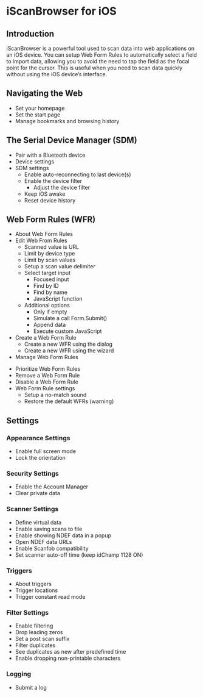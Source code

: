 # iScanBrowser for iOS

## Introduction
iScanBrowser is a powerful tool used to scan data into web applications on an iOS device. You can setup Web Form Rules to automatically select a field to import data, allowing you to avoid the need to tap the field as the focal point for the cursor. This is useful when you need to scan data quickly without using the iOS device’s interface. 

## Navigating the Web
- Set your homepage
- Set the start page
- Manage bookmarks and browsing history
## The Serial Device Manager (SDM)
- Pair with a Bluetooth device
- Device settings
- SDM settings
  - Enable auto-reconnecting to last device(s)
  - Enable the device filter
    - Adjust the device filter
  - Keep iOS awake
  - Reset device history
## Web Form Rules (WFR)
- About Web Form Rules
- Edit Web From Rules
  - Scanned value is URL
  - Limit by device type
  - Limit by scan values
  - Setup a scan value delimiter
  - Select target input
    - Focused input
    - Find by ID
    - Find by name
    - JavaScript function
  - Additional options
    - Only if empty
    - Simulate a call Form.Submit()
    - Append data
    - Execute custom JavaScript 
- Create a Web Form Rule
  - Create a new WFR using the dialog
  - Create a new WFR using the wizard
- Manage Web Form Rules
<!--   - Use your Cloud-In-Hand account with Web Form Rules -->
  - Prioritize Web Form Rules
  - Remove a Web Form Rule
  - Disable a Web Form Rule
- Web Form Rule settings
  - Setup a no-match sound
  - Restore the default WFRs (warning)
## Settings
### Appearance Settings
- Enable full screen mode
- Lock the orientation
### Security Settings
- Enable the Account Manager
- Clear private data
### Scanner Settings
- Define virtual data
- Enable saving scans to file
- Enable showing NDEF data in a popup
- Open NDEF data URLs
- Enable Scanfob compatibility
- Set scanner auto-off time (keep idChamp 1128 ON)
### Triggers
- About triggers
- Trigger locations
- Trigger constant read mode
### Filter Settings
- Enable filtering
- Drop leading zeros
- Set a post scan suffix
- Filter duplicates
- See duplicates as new after predefined time
- Enable dropping non-printable characters
### Logging
- Submit a log



